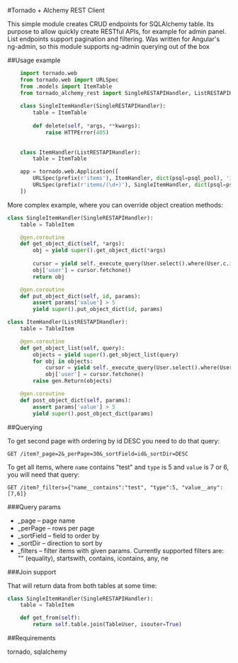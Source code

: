 #Tornado + Alchemy REST Client

This simple module creates CRUD endpoints for SQLAlchemy table. Its purpose to allow quickly create RESTful APIs, for example for admin panel. List endpoints support pagination and filtering. Was written for Angular's ng-admin, so this module supports ng-admin querying out of the box


##Usage example


```python
    import tornado.web
    from tornado.web import URLSpec
    from .models import ItemTable
    from tornado_alchemy_rest import SingleRESTAPIHandler, ListRESTAPIHandler
  
    class SingleItemHandler(SingleRESTAPIHandler):
        table = ItemTable
    
        def delete(self, *args, **kwargs):
            raise HTTPError(405)
    
    
    class ItemHandler(ListRESTAPIHandler):
        table = ItemTable

    app = tornado.web.Application([
        URLSpec(prefix(r'items'), ItemHandler, dict(psql=psql_pool), 'items'),
        URLSpec(prefix(r'items/(\d+)'), SingleItemHandler, dict(psql=psql_pool), 'single_item'),
    ])
```

More complex example, where you can override object creation methods:

```python
class SingleItemHandler(SingleRESTAPIHandler):
    table = TableItem

    @gen.coroutine
    def get_object_dict(self, *args):
        obj = yield super().get_object_dict(*args)
        
        cursor = yield self._execute_query(User.select().where(User.c.id == obj['user_id']))
        obj['user'] = cursor.fetchone()
        return obj

    @gen.coroutine
    def put_object_dict(self, id, params):
        assert params['value'] > 5
        yield super().put_object_dict(id, params)

class ItemHandler(ListRESTAPIHandler):
    table = TableItem

    @gen.coroutine
    def get_object_list(self, query):
        objects = yield super().get_object_list(query)
        for obj in objects:
            cursor = yield self._execute_query(User.select().where(User.c.id == obj['user_id']))
            obj['user'] = cursor.fetchone()
        raise gen.Return(objects)

    @gen.coroutine
    def post_object_dict(self, params):
        assert params['value'] > 5
        yield super().post_object_dict(params)

```

##Querying

To get second page with ordering by id DESC you need to do that query:

    GET /item?_page=2&_perPage=30&_sortField=id&_sortDir=DESC
    
To get all items, where `name` contains "test" and `type` is 5 and `value` is 7 or 6, you will need that query:

    GET /item?_filters={"name__contains":"test", "type":5, "value__any":[7,6]}

###Query params

* _page – page name
* _perPage – rows per page
* _sortField – field to order by
* _sortDir – direction to sort by
* _filters – filter items with given params. Currently supported filters are: "" (equality), startswith, contains, icontains, any, ne

###Join support

That will return data from both tables at some time:

```python
class SingleItemHandler(SingleRESTAPIHandler):
    table = TableItem

    def get_from(self):
        return self.table.join(TableUser, isouter=True)
```

##Requirements

tornado, sqlalchemy
